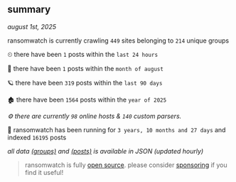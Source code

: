 
## summary
_august 1st, 2025_

ransomwatch is currently crawling `449` sites belonging to `214` unique groups

⏲ there have been `1` posts within the `last 24 hours`

🦈 there have been `1` posts within the `month of august`

🪐 there have been `319` posts within the `last 90 days`

🏚 there have been `1564` posts within the `year of 2025`

_⚙️ there are currently `98` online hosts & `140` custom parsers._

🦕 ransomwatch has been running for `3 years, 10 months and 27 days` and indexed `16195` posts

_all data  [(groups)](http://ransomwhat.telemetry.ltd/groups) and [(posts)](http://ransomwhat.telemetry.ltd/posts) is available in JSON (updated hourly)_

> ransomwatch is fully [open source](https://github.com/joshhighet/ransomwatch#ransomwatch--). please consider [sponsoring](https://github.com/sponsors/joshhighet) if you find it useful!
